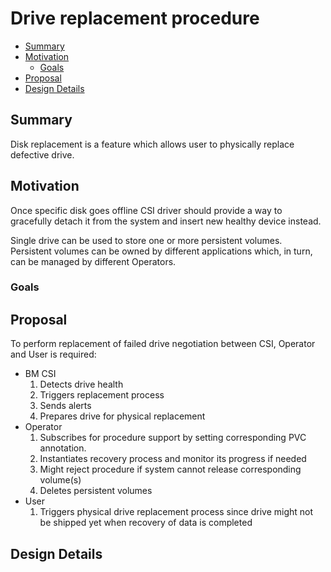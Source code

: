 # Drive replacement procedure
<!-- toc -->
- [Summary](#summary)
- [Motivation](#motivation)
  - [Goals](#goals)
- [Proposal](#proposal)  
- [Design Details](#design-details)  
<!-- /toc -->
## Summary
Disk replacement is a feature which allows user to physically replace defective drive.

## Motivation
Once specific disk goes offline CSI driver should provide a way to gracefully detach it from the system and insert new healthy device instead.

Single drive can be used to store one or more persistent volumes. Persistent volumes can be owned by different applications which, in turn, can be managed by different Operators.

### Goals

## Proposal
To perform replacement of failed drive negotiation between CSI, Operator and User is required:

- BM CSI
  1. Detects drive health
  2.  Triggers replacement process
  3. Sends alerts
  4. Prepares drive for physical replacement
- Operator
  1. Subscribes for procedure support by setting corresponding PVC annotation.
  2. Instantiates recovery process and monitor its progress if needed
  3. Might reject procedure if system cannot release corresponding volume(s)
  4. Deletes persistent volumes
- User
  1. Triggers physical drive replacement process since drive might not be shipped yet when recovery of data is completed
## Design Details
